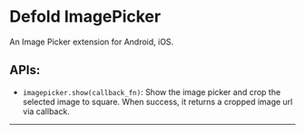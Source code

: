 # Defold ImagePicker
An Image Picker extension for Android, iOS.

## APIs:

* `imagepicker.show(callback_fn)`: Show the image picker and crop the selected image to square. When success, it returns a cropped image url via callback.

---
